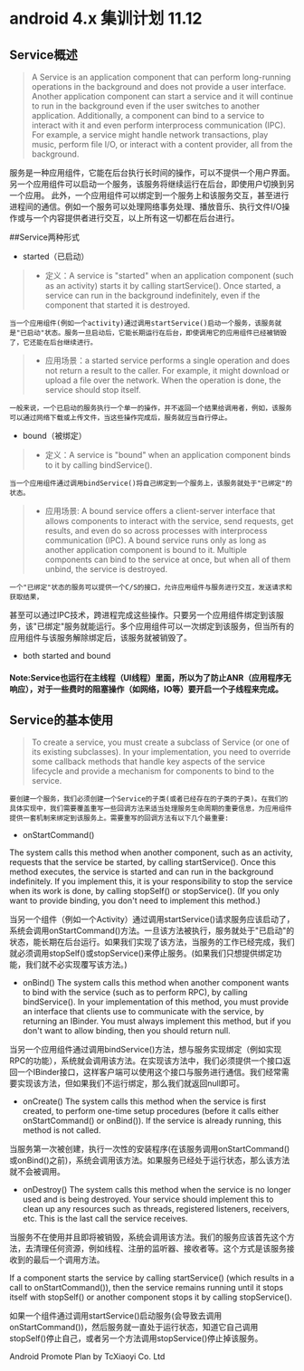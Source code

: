 android 4.x 集训计划 11.12
===================

## Service概述

> A Service is an application component that can perform long-running operations in the background and does not provide a user interface. Another application component can start a service and it will continue to run in the background even if the user switches to another application. Additionally, a component can bind to a service to interact with it and even perform interprocess communication (IPC). For example, a service might handle network transactions, play music, perform file I/O, or interact with a content provider, all from the background.

服务是一种应用组件，它能在后台执行长时间的操作，可以不提供一个用户界面。另一个应用组件可以启动一个服务，该服务将继续运行在后台，即使用户切换到另一个应用。
此外，一个应用组件可以绑定到一个服务上和该服务交互，甚至进行进程间的通信。例如一个服务可以处理网络事务处理、播放音乐、执行文件I/O操作或与一个内容提供者进行交互，以上所有这一切都在后台进行。

##Service两种形式

* started（已启动）

> * 定义：A service is "started" when an application component (such as an activity) starts it by calling startService(). Once started, a service can run in the background indefinitely, even if the component that started it is destroyed. 

    当一个应用组件(例如一个activity)通过调用startService()启动一个服务，该服务就是"已启动"状态。服务一旦启动后，它能长期运行在后台，即使调用它的应用组件已经被销毁了，它还能在后台继续进行。

> * 应用场景：a started service performs a single operation and does not return a result to the caller. For example, it might download or upload a file over the network. When the operation is done, the service should stop itself.

    一般来说，一个已启动的服务执行一个单一的操作，并不返回一个结果给调用者，例如，该服务可以通过网络下载或上传文件，当这些操作完成后，服务就应当自行停止。

* bound（被绑定）

> * 定义：A service is "bound" when an application component binds to it by calling bindService(). 

    当一个应用组件通过调用bindService()将自己绑定到一个服务上，该服务就处于"已绑定"的状态。

> * 应用场景: A bound service offers a client-server interface that allows components to interact with the service, send requests, get results, and even do so across processes with interprocess communication (IPC). A bound service runs only as long as another application component is bound to it. Multiple components can bind to the service at once, but when all of them unbind, the service is destroyed.

    一个"已绑定"状态的服务可以提供一个C/S的接口，允许应用组件与服务进行交互，发送请求和获取结果，
甚至可以通过IPC技术，跨进程完成这些操作。只要另一个应用组件绑定到该服务，该"已绑定"服务就能运行。多个应用组件可以一次绑定到该服务，但当所有的应用组件与该服务解除绑定后，该服务就被销毁了。

* both started and bound

#### Note:Service也运行在主线程（UI线程）里面，所以为了防止ANR（应用程序无响应），对于一些费时的阻塞操作（如网络，IO等）要开启一个子线程来完成。

## Service的基本使用

> To create a service, you must create a subclass of Service (or one of its existing subclasses). In your implementation, you need to override some callback methods that handle key aspects of the service lifecycle and provide a mechanism for components to bind to the service.

    要创建一个服务，我们必须创建一个Service的子类(或者已经存在的子类的子类)。在我们的具体实现中，我们需要覆盖重写一些回调方法来适当处理服务生命周期的重要信息，为应用组件提供一套机制来绑定到该服务上。需要重写的回调方法有以下几个最重要:

+ onStartCommand()

The system calls this method when another component, such as an activity, requests that the service be started, by calling startService(). Once this method executes, the service is started and can run in the background indefinitely. If you implement this, it is your responsibility to stop the service when its work is done, by calling stopSelf() or stopService(). (If you only want to provide binding, you don't need to implement this method.)

当另一个组件（例如一个Activity）通过调用startService()请求服务应该启动了，系统会调用onStartCommand()方法。一旦该方法被执行，服务就处于"已启动"的状态，能长期在后台运行。如果我们实现了该方法，当服务的工作已经完成，我们就必须调用stopSelf()或stopService()来停止服务。(如果我们只想提供绑定功能，我们就不必实现覆写该方法。)

+ onBind()
The system calls this method when another component wants to bind with the service (such as to perform RPC), by calling bindService(). In your implementation of this method, you must provide an interface that clients use to communicate with the service, by returning an IBinder. You must always implement this method, but if you don't want to allow binding, then you should return null.

当另一个应用组件通过调用bindService()方法，想与服务实现绑定（例如实现RPC的功能），系统就会调用该方法。在实现该方法中，我们必须提供一个接口返回一个IBinder接口，这样客户端可以使用这个接口与服务进行通信。我们经常需要实现该方法，但如果我们不运行绑定，那么我们就返回null即可。

+ onCreate()
The system calls this method when the service is first created, to perform one-time setup procedures (before it calls either onStartCommand() or onBind()). If the service is already running, this method is not called.

当服务第一次被创建，执行一次性的安装程序(在该服务调用onStartCommand()或onBind()之前)，系统会调用该方法。如果服务已经处于运行状态，那么该方法就不会被调用。

+ onDestroy()
The system calls this method when the service is no longer used and is being destroyed. Your service should implement this to clean up any resources such as threads, registered listeners, receivers, etc. This is the last call the service receives.

当服务不在使用并且即将被销毁，系统会调用该方法。我们的服务应该首先这个方法，去清理任何资源，例如线程、注册的监听器、接收者等。这个方式是该服务接收到的最后一个调用方法。

If a component starts the service by calling startService() (which results in a call to onStartCommand()), then the service remains running until it stops itself with stopSelf() or another component stops it by calling stopService().

如果一个组件通过调用startService()启动服务(会导致去调用onStartCommand())，然后服务就一直处于运行状态，知道它自己调用stopSelf()停止自己，或者另一个方法调用stopService()停止掉该服务。

Android Promote Plan by TcXiaoyi Co. Ltd
